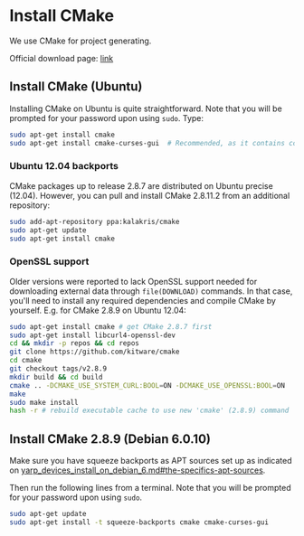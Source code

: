 # Install CMake

We use CMake for project generating.

Official download page: [link](https://cmake.org/download/)

## Install CMake (Ubuntu)

Installing CMake on Ubuntu is quite straightforward. Note that you will be prompted for your password upon using `sudo`. Type:

```bash
sudo apt-get install cmake
sudo apt-get install cmake-curses-gui  # Recommended, as it contains ccmake.
```

### Ubuntu 12.04 backports

CMake packages up to release 2.8.7 are distributed on Ubuntu precise (12.04). However, you can pull and install CMake 2.8.11.2 from an additional repository:

```bash
sudo add-apt-repository ppa:kalakris/cmake
sudo apt-get update
sudo apt-get install cmake
```

### OpenSSL support

Older versions were reported to lack OpenSSL support needed for downloading external data through `file(DOWNLOAD)` commands. In that case, you'll need to install any required dependencies and compile CMake by yourself. E.g. for CMake 2.8.9 on Ubuntu 12.04:

```bash
sudo apt-get install cmake # get CMake 2.8.7 first
sudo apt-get install libcurl4-openssl-dev
cd && mkdir -p repos && cd repos
git clone https://github.com/kitware/cmake
cd cmake
git checkout tags/v2.8.9
mkdir build && cd build
cmake .. -DCMAKE_USE_SYSTEM_CURL:BOOL=ON -DCMAKE_USE_OPENSSL:BOOL=ON
make
sudo make install
hash -r # rebuild executable cache to use new 'cmake' (2.8.9) command
```

## Install CMake 2.8.9 (Debian 6.0.10)

Make sure you have squeeze backports as APT sources set up as indicated on [yarp_devices_install_on_debian_6.md#the-specifics-apt-sources](https://github.com/roboticslab-uc3m/yarp-devices/blob/develop/doc/yarp_devices_install_on_debian_6.md#the-specifics-apt-sources).

Then run the following lines from a terminal. Note that you will be prompted for your password upon using `sudo`.

```bash
sudo apt-get update
sudo apt-get install -t squeeze-backports cmake cmake-curses-gui
```

